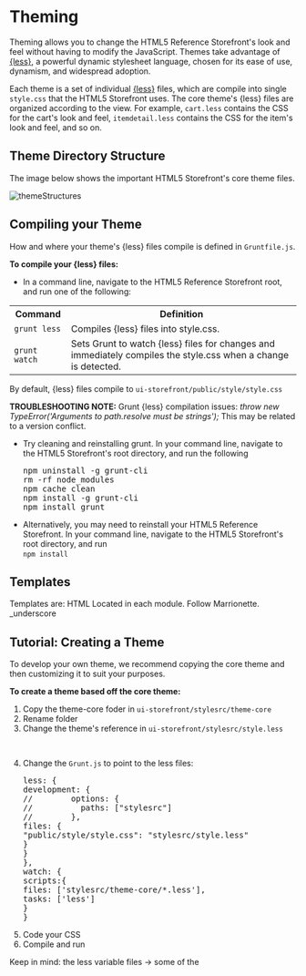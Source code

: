 Theming
====================
Theming allows you to change the HTML5 Reference Storefront's look and feel without having to modify the JavaScript.
Themes take advantage of <a href="http://lesscss.org/">{less}</a>, a powerful dynamic stylesheet language, chosen for its ease of use, dynamism, and widespread adoption.

Each theme is a set of individual <a href="http://lesscss.org/">{less}</a> files, which are compile into single <code>style.css</code> that the HTML5 Storefront uses.
The core theme's {less} files are organized according to the view.
For example, <code>cart.less</code> contains the CSS for the cart's look and feel, <code>itemdetail.less</code> contains the CSS for the item's look and feel, and so on.



Theme Directory Structure
-----------------
The image below shows the important HTML5 Storefront's core theme files.

![themeStructures](https://github.elasticpath.net/cortex/ui-storefront/raw/master/documentation/img/themeStructures.png)

Compiling your Theme
-----------------
How and where your theme's {less} files compile is defined in <code>Gruntfile.js</code>.

<b>To compile your {less} files:</b>

* In a command line, navigate to the HTML5 Reference Storefront root, and run one of the following:
<table>
<tbody>
<tr align="center">
<th align="center" valign="middle">Command</th>
<th align="center" valign="middle">Definition</th>
</tr>
<tr>
<td><code>grunt less</code></td>
<td>Compiles {less} files into style.css.</td>
</tr>
<tr>
<td><code>grunt watch</code></td>
<td>Sets Grunt to watch {less} files for changes and immediately compiles the style.css when a change is detected.</td>
</tr>
</tbody>
</table>
By default, {less} files compile to <code>ui-storefront/public/style/style.css</code>
<br/>

<b>TROUBLESHOOTING NOTE:</b> Grunt {less} compilation issues: <i>throw new TypeError('Arguments to path.resolve must be strings');</i>
This may be related to a version conflict. <br/>
<ul>
<li>
Try cleaning and reinstalling grunt. In your command line, navigate to the HTML5 Storefront's root directory, and run the following<br/>
<pre>
npm uninstall -g grunt-cli
rm -rf node_modules
npm cache clean
npm install -g grunt-cli
npm install grunt
</pre>
</li>
<li>Alternatively, you may need to reinstall your HTML5 Reference Storefront. In your command line, navigate to the HTML5 Storefront's root directory, and run<br/>
<code>npm install</code>
</li>
</ul>

<h2>Templates</h2>
Templates are: HTML
Located in each module.
Follow Marrionette. _underscore


<h2>Tutorial: Creating a Theme</h2>
To develop your own theme, we recommend copying the core theme and then customizing it to suit your purposes.

<b>To create a theme based off the core theme:</b>

<ol>
<li>Copy the theme-core foder in <code>ui-storefront/stylesrc/theme-core</code></li>
<li>Rename folder</li>
<li>Change the theme's reference in <code>ui-storefront/stylesrc/style.less</code>
<pre>

</pre>
</li>
<li>Change the <code>Grunt.js</code> to point to the less files:
<pre>
less: {
development: {
//        options: {
//          paths: ["stylesrc"]
//        },
files: {
"public/style/style.css": "stylesrc/style.less"
}
}
},
watch: {
scripts:{
files: ['stylesrc/theme-core/*.less'],
tasks: ['less']
}
}
</pre>
</li>
<li>Code your CSS</li>
<li>Compile and run</li>
</ol>

Keep in mind: the less variable files -> some of the
